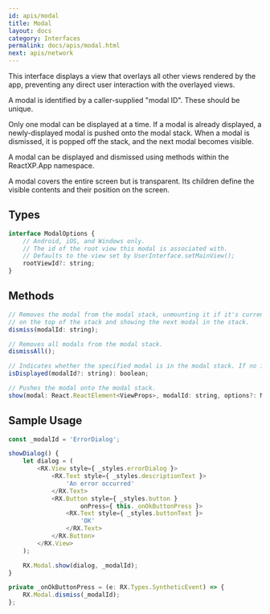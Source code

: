 ```yaml
---
id: apis/modal
title: Modal
layout: docs
category: Interfaces
permalink: docs/apis/modal.html
next: apis/network
---
```


This interface displays a view that overlays all other views rendered by the app, preventing any direct user interaction with the overlayed views.

A modal is identified by a caller-supplied "modal ID". These should be unique.

Only one modal can be displayed at a time. If a modal is already displayed, a newly-displayed modal is pushed onto the modal stack. When a modal is dismissed, it is popped off the stack, and the next modal becomes visible.

A modal can be displayed and dismissed using methods within the ReactXP.App namespace.

A modal covers the entire screen but is transparent. Its children define the visible contents and their position on the screen.

## Types
``` javascript
interface ModalOptions {
    // Android, iOS, and Windows only.
    // The id of the root view this modal is associated with.
    // Defaults to the view set by UserInterface.setMainView();
    rootViewId?: string;
}
```

## Methods
``` javascript
// Removes the modal from the modal stack, unmounting it if it's currently
// on the top of the stack and showing the next modal in the stack.
dismiss(modalId: string);

// Removes all modals from the modal stack.
dismissAll();

// Indicates whether the specified modal is in the modal stack. If no id provided indicates if some modal is displayed.
isDisplayed(modalId?: string): boolean;

// Pushes the modal onto the modal stack.
show(modal: React.ReactElement<ViewProps>, modalId: string, options?: ModalOptions);
```

## Sample Usage

``` javascript
const _modalId = 'ErrorDialog';

showDialog() {
    let dialog = (
        <RX.View style={ _styles.errorDialog }>
            <RX.Text style={ _styles.descriptionText }>
                'An error occurred'
            </RX.Text>
            <RX.Button style={ _styles.button }
                    onPress={ this._onOkButtonPress }>
                <RX.Text style={ _styles.buttonText }>
                    'OK'
                </RX.Text>
            </RX.Button>
        </RX.View>
    );

    RX.Modal.show(dialog, _modalId);
}

private _onOkButtonPress = (e: RX.Types.SyntheticEvent) => {
    RX.Modal.dismiss(_modalId);
};
```


